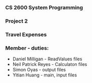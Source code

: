 ### CS 2600 System Programming
### Project 2
### Travel Expenses


### Member - duties:
<ul>
    <li>Daniel Milligan - ReadValues files </li>
    <li>Neil Patrick Reyes - Calculaton files </li>
    <li>Simon Oyas - output files </li>
    <li>Yitian Huang - main, input files </li>
</ul>